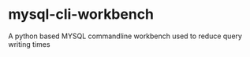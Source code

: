 # mysql-cli-workbench
A python based MYSQL commandline workbench used to reduce query writing times 

